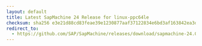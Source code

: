 ```yaml
---
layout: default
title: Latest SapMachine 24 Release for linux-ppc64le
checksum: sha256 e3e21d88cd83feae39e1230877aaf37122834e6bd3af163842ea3d8af0d66d23
redirect_to:
  - https://github.com/SAP/SapMachine/releases/download/sapmachine-24.0.1/sapmachine-jre-24.0.1_linux-ppc64le_bin.tar.gz
---
```


